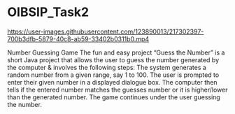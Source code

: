 # OIBSIP_Task2


https://user-images.githubusercontent.com/123890013/217302397-700b3dfb-5879-40c8-ab59-33402b0311b0.mp4


Number Guessing Game
The fun and easy project “Guess the Number” is a short Java project that allows the user to guess the number generated by the computer & involves the following steps: The system generates a random number from a given range, say 1 to 100. The user is prompted to enter their given number in a displayed dialogue box. The computer then tells if the entered number matches the guesses number or it is higher/lower than the generated number. The game continues under the user guessing the number.

